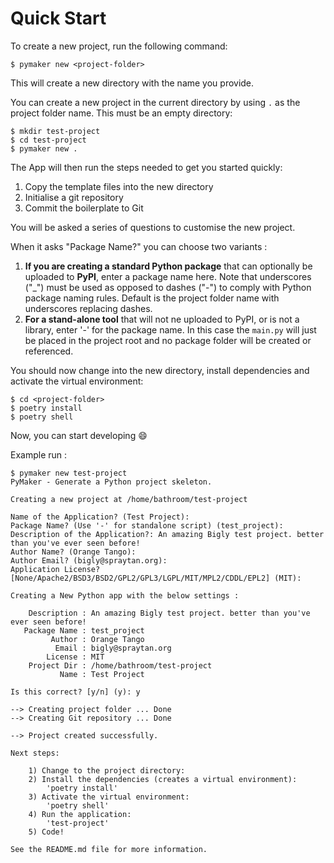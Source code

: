 # Quick Start

To create a new project, run the following command:

```console
$ pymaker new <project-folder>
```

This will create a new directory with the name you provide.

You can create a new project in the current directory by using `.` as the
project folder name. This must be an empty directory:

```console
$ mkdir test-project
$ cd test-project
$ pymaker new .
```

The App will then run the steps needed to get you started quickly:

1. Copy the template files into the new directory
2. Initialise a git repository
3. Commit the boilerplate to Git

You will be asked a series of questions to customise the new project.

When it asks "Package Name?" you can choose two variants :

1. **If you are creating a standard Python package** that can optionally be
   uploaded to **PyPI**, enter a package name here. Note that underscores ("_")
   must be used as opposed to dashes ("-") to comply with Python package naming
   rules. Default is the project folder name with underscores replacing dashes.
2. **For a stand-alone tool** that will not ne uploaded to PyPI, or is not a
   library, enter '-' for the package name. In this case the `main.py` will just
   be placed in the project root and no package folder will be created or
   referenced.

You should now change into the new directory, install dependencies and activate
the virtual environment:

```console
$ cd <project-folder>
$ poetry install
$ poetry shell
```

Now, you can start developing :smile:

Example run :

```console
$ pymaker new test-project
PyMaker - Generate a Python project skeleton.

Creating a new project at /home/bathroom/test-project

Name of the Application? (Test Project):
Package Name? (Use '-' for standalone script) (test_project):
Description of the Application?: An amazing Bigly test project. better than you've ever seen before!
Author Name? (Orange Tango):
Author Email? (bigly@spraytan.org):
Application License? [None/Apache2/BSD3/BSD2/GPL2/GPL3/LGPL/MIT/MPL2/CDDL/EPL2] (MIT):

Creating a New Python app with the below settings :

    Description : An amazing Bigly test project. better than you've ever seen before!
   Package Name : test_project
         Author : Orange Tango
          Email : bigly@spraytan.org
        License : MIT
    Project Dir : /home/bathroom/test-project
           Name : Test Project

Is this correct? [y/n] (y): y

--> Creating project folder ... Done
--> Creating Git repository ... Done

--> Project created successfully.

Next steps:

    1) Change to the project directory:
    2) Install the dependencies (creates a virtual environment):
        'poetry install'
    3) Activate the virtual environment:
        'poetry shell'
    4) Run the application:
        'test-project'
    5) Code!

See the README.md file for more information.
```
